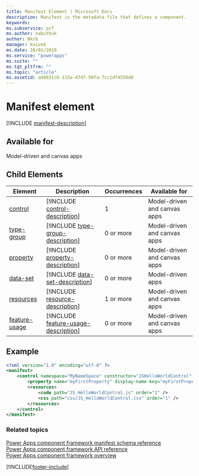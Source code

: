 ```yaml
---
title: Manifest Element | Microsoft Docs
description: Manifest is the metadata file that defines a component.
keywords:
ms.subservice: pcf
ms.author: nabuthuk
author: Nkrb
manager: kvivek
ms.date: 10/01/2019
ms.service: "powerapps"
ms.suite: ""
ms.tgt_pltfrm: ""
ms.topic: "article"
ms.assetid: a48831c6-133a-4747-99fa-7cc1df4558d0
---
```


# Manifest element

[!INCLUDE [manifest-description](includes/manifest-description.md)]

## Available for

Model-driven and canvas apps

## Child Elements

|Element|Description|Occurrences|Available for|
|--|--|--|-------|
|[control](control.md)|[!INCLUDE [control-description](includes/control-description.md)]|1|Model-driven and canvas apps |
|[type-group](type-group.md)|[!INCLUDE [type-group-description](includes/type-group-description.md)]|0 or more|Model-driven and canvas apps |
|[property](property.md)|[!INCLUDE [property-description](includes/property-description.md)]|0 or more|Model-driven and canvas apps |
|[data-set](data-set.md)|[!INCLUDE [data-set-description](includes/data-set-description.md)]|0 or more|Model-driven apps|
|[resources](resources.md)|[!INCLUDE [resource-description](includes/resources-description.md)]|1 or more|Model-driven and canvas apps |
|[feature-usage](feature-usage.md)|[!INCLUDE [feature-usage-description](includes/feature-usage-description.md)]|0 or more|Model-driven and canvas apps |

## Example

```xml
<?xml version="1.0" encoding="utf-8" ?>
<manifest>
	<control namespace="MyNameSpace" constructor="JSHelloWorldControl" version="1.0.0" display-name-key="JS_HelloWorldControl_Display_Key" description-key="JS_HelloWorldControl_Desc_Key" control-type="standard">
		<property name="myFirstProperty" display-name-key="myFirstProperty_Display_Key" description-key="myFirstProperty_Desc_Key" of-type="SingleLine.Text" usage="bound" required="true" />
		<resources>
			<code path="JS_HelloWorldControl.js" order="1" />
			<css path="css/JS_HelloWorldControl.css" order="1" />
		</resources>
	</control>
</manifest>
```

### Related topics

[Power Apps component framework manifest schema reference](index.md)<br/>
[Power Apps component framework API reference](../reference/index.md)<br/>
[Power Apps component framework overview](../overview.md)


[!INCLUDE[footer-include](../../../includes/footer-banner.md)]